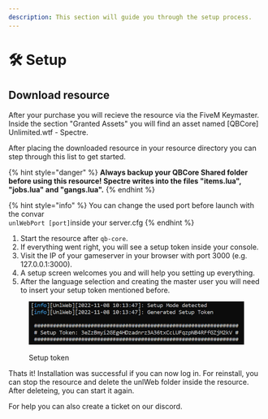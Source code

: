```yaml
---
description: This section will guide you through the setup process.
---
```


# 🛠 Setup

## Download resource

After your purchase you will recieve the resource via the FiveM Keymaster. Inside the section "Granted Assets" you will find an asset named \[QBCore] Unlimited.wtf - Spectre.

After placing the downloaded resource in your resource directory you can step through this list to get started.



{% hint style="danger" %}
**Always backup your QBCore Shared folder before using this resource! Spectre writes into the files "items.lua", "jobs.lua" and "gangs.lua".**
{% endhint %}

{% hint style="info" %}
You can change the used port before launch with the convar\
`unlWebPort [port]`inside your server.cfg
{% endhint %}

1. Start the resource after `qb-core`.
2. If everything went right, you will see a setup token inside your console.
3. Visit the IP of your gameserver in your browser with port 3000 (e.g. 127.0.0.1:3000).
4. A setup screen welcomes you and will help you setting up everything.
5. After the language selection and creating the master user you will need to insert your setup token mentioned before.

<figure><img src="../.gitbook/assets/setup_token.PNG" alt="Setup Token"><figcaption><p>Setup token</p></figcaption></figure>

Thats it! Installation was successful if you can now log in. For reinstall, you can stop the resource and delete the unlWeb folder inside the resource. After deleteing, you can start it again.

For help you can also create a ticket on our discord.
